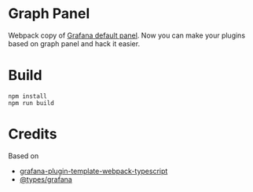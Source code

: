 # Graph Panel

Webpack copy of [Grafana default panel](http://docs.grafana.org/features/panels/graph/). 
Now you can make your plugins based on graph panel and hack it easier.

# Build

```
npm install
npm run build
```

# Credits

Based on 

* [grafana-plugin-template-webpack-typescript](https://github.com/CorpGlory/grafana-plugin-template-webpack-typescript) 
* [@types/grafana](https://github.com/CorpGlory/types-grafana)
